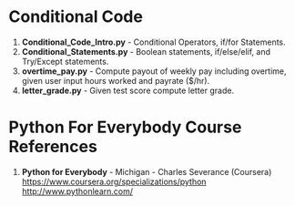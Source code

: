#  Conditional Code
1.  **Conditional_Code_Intro.py** - Conditional Operators, if/for Statements.
2.  **Conditional_Statements.py** - Boolean statements, if/else/elif, and Try/Except statements.
3.  **overtime_pay.py** - Compute payout of weekly pay including overtime, given user input hours worked and payrate ($/hr).
4.  **letter_grade.py** - Given test score compute letter grade.  

#  Python For Everybody Course References
1.  **Python for Everybody** - Michigan - Charles Severance (Coursera)   
	https://www.coursera.org/specializations/python  
	http://www.pythonlearn.com/
